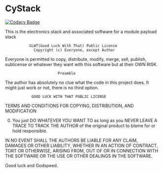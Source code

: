 # CyStack

[![Codacy Badge](https://api.codacy.com/project/badge/Grade/01ecd7ab24b34410a5b5987703818b17)](https://app.codacy.com/app/Danner36/CyStack?utm_source=github.com&utm_medium=referral&utm_content=M2I-HABET/CyStack&utm_campaign=Badge_Grade_Dashboard)

This is the electronics stack and associated software for a module payload stack




               GLWT(Good Luck With That) Public License
                 Copyright (c) Everyone, except Author

Everyone is permitted to copy, distribute, modify, merge, sell, publish,
sublicense or whatever they want with this software but at their OWN RISK.

                            Preamble

The author has absolutely no clue what the code in this project does.
It might just work or not, there is no third option.


                GOOD LUCK WITH THAT PUBLIC LICENSE
   TERMS AND CONDITIONS FOR COPYING, DISTRIBUTION, AND MODIFICATION

  0. You just DO WHATEVER YOU WANT TO as long as you NEVER LEAVE A
TRACE TO TRACK THE AUTHOR of the original product to blame for or hold
responsible.

IN NO EVENT SHALL THE AUTHORS BE LIABLE FOR ANY CLAIM, DAMAGES OR OTHER
LIABILITY, WHETHER IN AN ACTION OF CONTRACT, TORT OR OTHERWISE, ARISING
FROM, OUT OF OR IN CONNECTION WITH THE SOFTWARE OR THE USE OR OTHER
DEALINGS IN THE SOFTWARE.

Good luck and Godspeed.